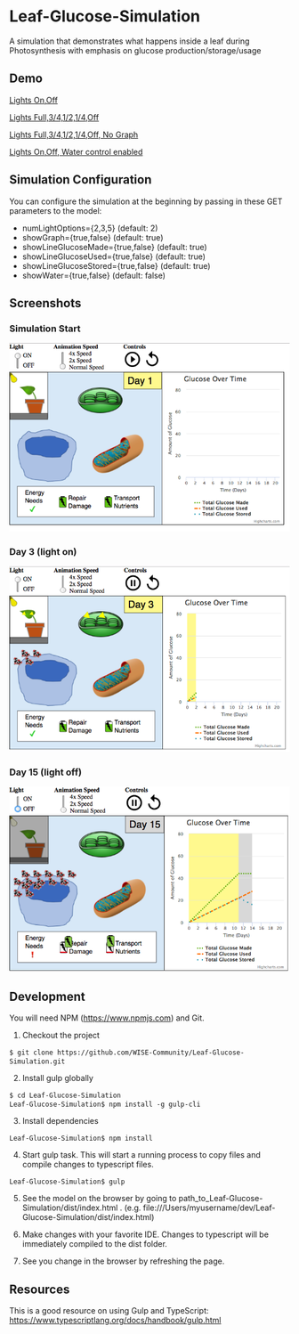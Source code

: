 # Leaf-Glucose-Simulation
A simulation that demonstrates what happens inside a leaf during Photosynthesis with emphasis on glucose production/storage/usage

## Demo

[Lights On,Off](https://wise-community.github.io/Leaf-Glucose-Simulation/dist/index.html?numLightOptions=2)

[Lights Full,3/4,1/2,1/4,Off](https://wise-community.github.io/Leaf-Glucose-Simulation/dist/index.html?numLightOptions=5)

[Lights Full,3/4,1/2,1/4,Off, No Graph](https://wise-community.github.io/Leaf-Glucose-Simulation/dist/index.html?numLightOptions=5&showGraph=false)

[Lights On,Off, Water control enabled](https://wise-community.github.io/Leaf-Glucose-Simulation/dist/index.html?numLightOptions=2&showWater=true)

## Simulation Configuration

You can configure the simulation at the beginning by passing in these GET parameters to the model:
- numLightOptions={2,3,5} (default: 2)
- showGraph={true,false} (default: true)
- showLineGlucoseMade={true,false} (default: true)
- showLineGlucoseUsed={true,false} (default: true)
- showLineGlucoseStored={true,false} (default: true)
- showWater={true,false} (default: false)

## Screenshots

### Simulation Start
![Screenshot of Simulation State State](https://github.com/WISE-Community/Leaf-Glucose-Simulation/blob/master/resources/screenshot_initial.png?raw=true)

### Day 3 (light on)
![Screenshot of Simulation State State Day 3 Light On](https://github.com/WISE-Community/Leaf-Glucose-Simulation/blob/master/resources/screenshot_day3_light_on.png?raw=true)

### Day 15 (light off)
![Screenshot of Simulation State State Day 15 Light Off](https://github.com/WISE-Community/Leaf-Glucose-Simulation/blob/master/resources/screenshot_day15_light_off.png?raw=true)

## Development

You will need NPM (https://www.npmjs.com) and Git.

1. Checkout the project
```
$ git clone https://github.com/WISE-Community/Leaf-Glucose-Simulation.git
```

2. Install gulp globally
```
$ cd Leaf-Glucose-Simulation
Leaf-Glucose-Simulation$ npm install -g gulp-cli
```

3. Install dependencies
```
Leaf-Glucose-Simulation$ npm install
```

4. Start gulp task. This will start a running process to copy files and compile changes to typescript files.
```
Leaf-Glucose-Simulation$ gulp
```

5. See the model on the browser by going to path_to_Leaf-Glucose-Simulation/dist/index.html . (e.g. file:///Users/myusername/dev/Leaf-Glucose-Simulation/dist/index.html)

6. Make changes with your favorite IDE. Changes to typescript will be immediately compiled to the dist folder. 

7. See you change in the browser by refreshing the page.

## Resources
This is a good resource on using Gulp and TypeScript: https://www.typescriptlang.org/docs/handbook/gulp.html

